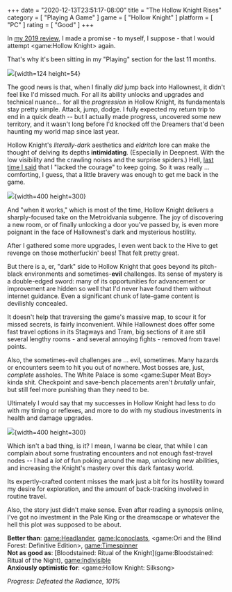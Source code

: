 +++
date = "2020-12-13T23:51:17-08:00"
title = "The Hollow Knight Rises"
category = [ "Playing A Game" ]
game = [ "Hollow Knight" ]
platform = [ "PC" ]
rating = [ "Good" ]
+++

In [my 2019 review]($SiteBaseURL$2020/01/01/2019-in-review-less-isnt-more/), I made a promise - to myself, I suppose - that I would attempt <game:Hollow Knight> again.

That's why it's been sitting in my "Playing" section for the last 11 months.

![]($SiteBaseURL$hollowknight_lastplayed.png){width=124 height=54}

The good news is that, when I finally <i>did</i> jump back into Hallownest, it didn't feel like I'd missed much.  For all its ability unlocks and upgrades and technical nuance... for all the <i>progression</i> in Hollow Knight, its fundamentals stay pretty simple.  Attack, jump, dodge.  I fully expected my return trip to end in a quick death -- but I actually made progress, uncovered some new territory, and it wasn't long before I'd knocked off the Dreamers that'd been haunting my world map since last year.

Hollow Knight's <i>literally-dark</i> aesthetics and <i>eldritch</i> lore can make the thought of delving its depths <b>intimidating</b>.  (Especially in Deepnest.  With the low visibility and the crawling noises and the surprise spiders.)  Hell, [last time I said]($SiteBaseURL$2019/10/06/anything-but-hollow/) that I "lacked the courage" to keep going.  So it was really ... comforting, I guess, that a little bravery was enough to get me back in the game.

![]($SiteBaseURL$hollowknight_fear.jpg){width=400 height=300}

And "when it works," which is most of the time, Hollow Knight delivers a sharply-focused take on the Metroidvania subgenre.  The joy of discovering a new room, or of finally unlocking a door you've passed by, is even more poignant in the face of Hallownest's dark and mysterious hostility.

After I gathered some more upgrades, I even went back to the Hive to get revenge on those motherfuckin' bees!  That felt pretty great.

But there is a, er, "dark" side to Hollow Knight that goes beyond its pitch-black environments and sometimes-<b>evil</b> challenges.  Its sense of mystery is a double-edged sword: many of its opportunities for advancement or improvement are hidden so well that I'd never have found them without internet guidance.  Even a significant chunk of late-game content is devilishly concealed.

It doesn't help that traversing the game's massive map, to scour it for missed secrets, is fairly inconvenient.  While Hallownest does offer some fast travel options in its Stagways and Tram, big sections of it are still several lengthy rooms - and several annoying fights - removed from travel points.

Also, the sometimes-evil challenges are ... evil, sometimes.  Many hazards or encounters seem to hit you out of nowhere.  Most bosses are, just, <i>complete</i> assholes.  The White Palace is some <game:Super Meat Boy> kinda shit.  Checkpoint and save-bench placements aren't <i>brutally</i> unfair, but still feel more punishing than they need to be.

Ultimately I would say that my successes in Hollow Knight had less to do with my timing or reflexes, and more to do with my studious investments in health and damage upgrades.

![]($SiteBaseURL$hollowknight_strength.jpg){width=400 height=300}

Which isn't a bad thing, is it?  I mean, I wanna be clear, that while I can complain about some frustrating encounters and not enough fast-travel nodes -- I had a <i>lot</i> of fun poking around the map, unlocking new abilities, and increasing the Knight's mastery over this dark fantasy world.

Its expertly-crafted content misses the mark just a bit for its hostility toward my desire for exploration, and the amount of back-tracking involved in routine travel.

Also, the story just didn't make sense.  Even after reading a synopsis online, I've got no investment in the Pale King or the dreamscape or whatever the hell this plot was supposed to be about.

<b>Better than</b>: <game:Headlander>, <game:Iconoclasts>, <game:Ori and the Blind Forest: Definitive Edition>, <game:Timespinner>  
<b>Not as good as</b>: [Bloodstained: Ritual of the Knight](game:Bloodstained: Ritual of the Night), <game:Indivisible>  
<b>Anxiously optimistic for</b>: <game:Hollow Knight: Silksong>

<i>Progress: Defeated the Radiance, 101%</i>
